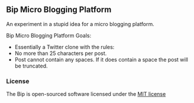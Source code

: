 ## Bip Micro Blogging Platform

An experiment in a stupid idea for a micro blogging platform.

Bip Micro Blogging Platform Goals:
* Essentially a Twitter clone with the rules:
 * No more than 25 characters per post.
 * Post cannot contain any spaces. If it does contain a space the post will be truncated.


### License

The Bip is open-sourced software licensed under the [MIT license](http://opensource.org/licenses/MIT)

